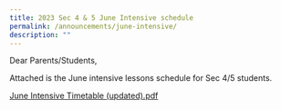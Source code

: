 ```yaml
---
title: 2023 Sec 4 & 5 June Intensive schedule
permalink: /announcements/june-intensive/
description: ""
---
```

Dear Parents/Students,

Attached is the June intensive lessons schedule for Sec 4/5 students.

[June Intensive Timetable (updated).pdf](/files/june%20intensive%20timetable%20(updated).pdf)